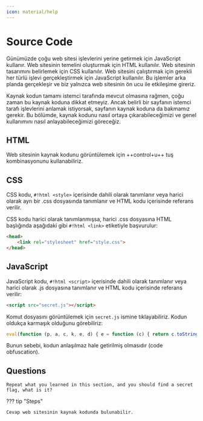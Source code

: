 ```yaml
---
icon: material/help
---
```


# Source Code

Günümüzde çoğu web sitesi işlevlerini yerine getirmek için JavaScript kullanır. Web sitesinin temelini oluşturmak için HTML kullanılır. Web sitesinin tasarımını belirlemek için CSS kullanılır. Web sitesini çalıştırmak için gerekli her türlü işlevi gerçekleştirmek için JavaScript kullanılır. Bu işlemler arka planda gerçekleşir ve biz yalnızca web sitesinin ön ucu ile etkileşime gireriz.

Kaynak kodun tamamı istemci tarafında mevcut olmasına rağmen, çoğu zaman bu kaynak koduna dikkat etmeyiz. Ancak belirli bir sayfanın istemci tarafı işlevlerini anlamak istiyorsak, sayfanın kaynak koduna da bakmamız gerekir. Bu bölümde, kaynak kodunu nasıl ortaya çıkarabileceğimizi ve genel kullanımını nasıl anlayabileceğimizi göreceğiz.

## HTML

Web sitesinin kaynak kodunu görüntülemek için ++control+u++ tuş kombinasyonunu kullanabiliriz.

## CSS

CSS kodu, `#!html <style>` içerisinde dahili olarak tanımlanır veya harici olarak ayrı bir .css dosyasında tanımlanır ve HTML kodu içerisinde referans verilir.

CSS kodu harici olarak tanımlanmışsa, harici .css dosyasına HTML başlığında aşağıdaki gibi `#!html <link>` etiketiyle başvurulur:

```html
<head>
    <link rel="stylesheet" href="style.css">
</head>
```

## JavaScript

JavaScript kodu, `#!html <script>` içerisinde dahili olarak tanımlanır veya harici olarak .js dosyasına tanımlanır ve HTML kodu içerisinde referans verilir:

```html
<script src="secret.js"></script>
```

Komut dosyasını görüntülemek için `secret.js` ismine tıklayabiliriz. Kodun oldukça karmaşık olduğunu görebiliriz:

```javascript
eval(function (p, a, c, k, e, d) { e = function (c) { return c.toString(36) }; if (!''.replace(/^/, String)) { while (c--) { d[c.toString(a)] = k[c] || c.toString(a) } k = [function (e) { return d[e] }]; e = function () { return '\\w+' }; c = 1 }; while (c--) { if (k[c]) { p = p.replace(new RegExp('\\b' + e(c) + '\\b', 'g'), k[c]) } } return p }('g 4(){0 5="6{7!}";0 1=8 a();0 2="/9.c";1.d("e",2,f);1.b(3)}', 17, 17, 'var|xhr|url|null|generateSerial|flag|HTB|1_4m_7h3_53r14l_g3n3r470r|new|serial|XMLHttpRequest|send|php|open|POST|true|function'.split('|'), 0, {}))
```

Bunun sebebi, kodun anlaşılmaz hale getirilmiş olmasıdır (code obfuscation).

## Questions

```text
Repeat what you learned in this section, and you should find a secret flag, what is it?
```

??? tip "Steps"

    Cevap web sitesinin kaynak kodunda bulunabilir.
